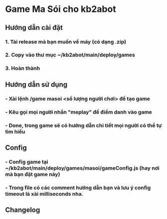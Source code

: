 # Game Ma Sói cho kb2abot
## Hướng dẫn cài đặt
### 1. Tải release mà bạn muốn về máy (có dạng .zip)
### 2. Copy vào thư mục ~/kb2abot/main/deploy/games
### 3. Hoàn thành
## Hướng dẫn sử dụng
### - Xài lệnh /game masoi <số lượng người chơi> để tạo game
### - Kêu gọi mọi người nhắn "meplay" để điểm danh vào game
### - Done, trong game sẽ có hướng dẫn chi tiết mọi người có thể tự tìm hiểu
## Config
### - Config game tại ~/kb2abot/main/deploy/games/masoi/gameConfig.js (hay nơi mà bạn đặt game này)
### - Trong file có các comment hướng dẫn bạn và lưu ý config timeout là xài milliseconds nha.




## Changelog
